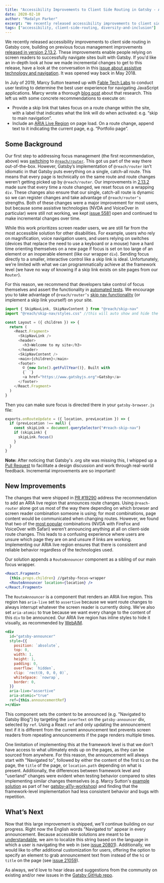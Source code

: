 ```yaml
---
title: "Accessibility Improvements to Client Side Routing in Gatsby - Available in 2.19.8"
date: 2020-02-10
author: "Madalyn Parker"
excerpt: "We recently released accessibility improvements to client side routing, enabling screen reader users to successfully navigate sites built with Gatsby."
tags: ["accessibility, client-side-routing, diversity-and-inclusion"]
---
```


We recently released accessibility improvements to client side routing in Gatsby core, building on previous focus management improvements [released in version 2.13.2](https://github.com/gatsbyjs/gatsby/pull/13197). These improvements enable people relying on screen readers to successfully navigate sites built with Gatsby. If you'd like an in-depth look at how we made incremental changes to get to this release, have a look at the conversation in this [issue about assistive technology and navigation](https://github.com/gatsbyjs/gatsby/issues/5581). It was opened way back in May 2018.

In July of 2019, Marcy Sutton teamed up with [Fable Tech Labs](https://www.makeitfable.com/) to conduct user testing to determine the best user experience for navigating JavaScript applications. Marcy wrote a thorough [blog post](/blog/2019-07-11-user-testing-accessible-client-routing/) about that research. This left us with some concrete recommendations to execute on:

- Provide a skip link that takes focus on a route change within the site, with a label that indicates what the link will do when activated: e.g. “skip to main navigation”.
- Include an [ARIA Live Region](https://developer.mozilla.org/en-US/docs/Web/Accessibility/ARIA/ARIA_Live_Regions) on page load. On a route change, append text to it indicating the current page, e.g. “Portfolio page”.

## Some Background

Our first step to addressing focus management (the first recommendation, above) was [switching](/blog/2018-09-27-reach-router/) to [`@reach/router`](https://reach.tech/router). This got us part of the way there out-of-the-box. However, Gatsby’s implementation of `@reach/router` isn’t idiomatic in that Gatsby puts everything on a single, catch-all route. This means that every page is technically on the same route and route changes weren’t getting picked up by `@reach/router`. Our improvements in [2.13.2](https://github.com/gatsbyjs/gatsby/pull/13197) made sure that every time a route changed, we reset focus on a wrapping `div`. These changes also ensure that our single, catch-all route is dynamic so we can register changes and take advantage of `@reach/router’s` strengths. Both of these changes were a major improvement for most users, but because some assistive technologies (NVDA and VoiceOver in particular) were still not working, we kept [issue 5581](https://github.com/gatsbyjs/gatsby/issues/5581) open and continued to make incremental changes over time.

While this work prioritizes screen reader users, we are still far from the most accessible solution for other disabilities. For example, users who rely on magnification, voice navigation users, and users relying on switches (devices that replace the need to use a keyboard or a mouse) have a hard time orienting themselves on a new page if focus is set on too large of an element or an inoperable element (like our wrapper `div`). Sending focus directly to a smaller, interactive control like a skip link is ideal. Unfortunately, we're limited with what we can programmatically achieve at the framework level (we have no way of knowing if a skip link exists on site pages from our `Router`).

For this reason, we recommend that developers take control of focus themselves and assert the functionality in [automated tests](/docs/end-to-end-testing/#writing-tests). We encourage you to take advantage of `@reach/router’s` [skip nav functionality](https://reacttraining.com/reach-ui/skip-nav/) (or implement a skip link yourself) on your site.

```jsx:title=layout.js
import { SkipNavLink, SkipNavContent } from "@reach/skip-nav"
import "@reach/skip-nav/styles.css" //this will auto show and hide the link on focus

const Layout = ({ children }) => {
  return (
    <React.Fragment>
      <SkipNavLink />
      <header>
        <h3>Welcome to my site</h3>
      </header>
      <SkipNavContent />
      <main>{children}</main>
      <footer>
        © {new Date().getFullYear()}, Built with
        {` `}
        <a href="https://www.gatsbyjs.org">Gatsby</a>
      </footer>
    </React.Fragment>
  )
}
```

Then you can make sure focus is directed there in your `gatsby-browser.js` file:

```javascript:title=gatsby-browser.js
exports.onRouteUpdate = ({ location, prevLocation }) => {
  if (prevLocation !== null) {
    const skipLink = document.querySelector("#reach-skip-nav")
    if (skipLink) {
      skipLink.focus()
    }
  }
}
```

**Note:** After noticing that Gatsby's .org site was missing this, I whipped up a [Pull Request](https://github.com/gatsbyjs/gatsby/pull/21108) to facilitate a design discussion and work through real-world feedback. Incremental improvements are so important!

## New Improvements

The changes that were shipped in [PR #19290](https://github.com/gatsbyjs/gatsby/pull/19290) address the recommendation to add an ARIA live region that announces route changes. Using `@reach-router` alone got us most of the way there depending on which browser and screen reader combination someone is using; for most combinations, page content would be communicated when changing routes. However, we found that two of the [most popular](https://webaim.org/projects/screenreadersurvey8/#browsercombos) combinations (NVDA with FireFox and VoiceOver with Safari) weren’t announcing anything at all on client-side route changes. This leads to a confusing experience where users are unsure which page they are on and unsure if links are working. Implementing our ARIA live region ensures that there is consistent and reliable behavior regardless of the technologies used.

Our solution appends a `RouteAnnouncer` component as a sibling of our main focus wrapper.

```jsx
<React.Fragment>
  {this.props.children} //gatsby-focus-wrapper
  <RouteAnnouncer location={location} />
</React.Fragment>
```

The `RouteAnnouncer` is a component that renders an ARIA live region. This region has `aria-live` set to `assertive` because we want route changes to always interrupt whatever the screen reader is currently doing. We’ve also set `aria-atomic` to true because we want every change to the content of this `div` to be announced. Our ARIA live region has inline styles to hide it visually, as recommended by [WebAIM](https://webaim.org/techniques/css/invisiblecontent/#offscreen).

```jsx
<div
  id="gatsby-announcer"
  style={{
    position: `absolute`,
    top: 0,
    width: 1,
    height: 1,
    padding: 0,
    overflow: `hidden`,
    clip: `rect(0, 0, 0, 0)`,
    whiteSpace: `nowrap`,
    border: 0,
  }}
  aria-live="assertive"
  aria-atomic="true"
  ref={this.announcementRef}
></div>
```

This component sets the content to be announced (e.g. "Navigated to Gatsby Blog") by targeting the `innerText` on the `gatsby-announcer` div, selected by `ref`. Using a React `ref` and only updating the announcement text if it is different from the current announcement text prevents screen readers from repeating announcements if the page renders multiple times.

One limitation of implementing this at the framework level is that we don't have access to what ultimately ends up on the pages, as they can be sourced from anywhere. For this reason, the announcement will always start with "Navigated to", followed by either the content of the first `h1` on the page, the `title` of the page, or `location.path` depending on what is present. Additionally, the differences between framework level and "userland" changes were evident when testing behavior compared to sites implementing similar changes themselves (e.g. Marcy Sutton's [example solution](https://github.com/marcysutton/gatsby-a11y-workshop/blob/master/examples/client-side-routing/gatsby-browser.js) as part of her [gatsby-a11y-workshop](https://github.com/marcysutton/gatsby-a11y-workshop)) and finding that the framework-level implementation had less consistent behavior and bugs with repetition.

## What’s Next

Now that this large improvement is shipped, we'll continue building on our progress. Right now the English words "Navigated to" appear in every announcement. Because accessible solutions are meant to be [understandable](https://developer.mozilla.org/en-US/docs/Web/Accessibility/Understanding_WCAG/Understandable), we aim to localize this string based on the language in which a user is navigating the web in (see [issue 20801](https://github.com/gatsbyjs/gatsby/issues/20801)). Additionally, we would like to offer additional customization for users, offering the option to specify an element to grab announcement text from instead of the `h1` or `title` on the page (see [issue 21059](https://github.com/gatsbyjs/gatsby/issues/21059)).

As always, we'd love to hear ideas and suggestions from the community on existing and/or new issues in the [Gatsby GitHub repo](https://github.com/gatsbyjs/gatsby).
